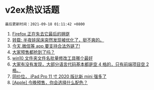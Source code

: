 # v2ex热议话题

`最后更新时间：2021-09-18 01:11:42 +0800`

1. [Firefox 正在失去它最后的拥趸](https://www.v2ex.com/t/802450)
1. [转载: 半夜娃尿床突然发现被优化了，挺不爽的。](https://www.v2ex.com/t/802488)
1. [今天,微信等 app 要支持合法外链了!](https://www.v2ex.com/t/802447)
1. [大家预售都抢到了吗？](https://www.v2ex.com/t/802615)
1. [win10 文件夹文件名批量修改工具哪个最好](https://www.v2ex.com/t/802437)
1. [大家有没有发现，大部分语言代码基本都是空 4 格的，只有前端项目空 2 格。](https://www.v2ex.com/t/802579)
1. [同价位， iPad Pro 11 寸 2020 版比新 mini 强多了](https://www.v2ex.com/t/802507)
1. [[Apple] 今晚预售，你会选择什么配色？](https://www.v2ex.com/t/802537)

